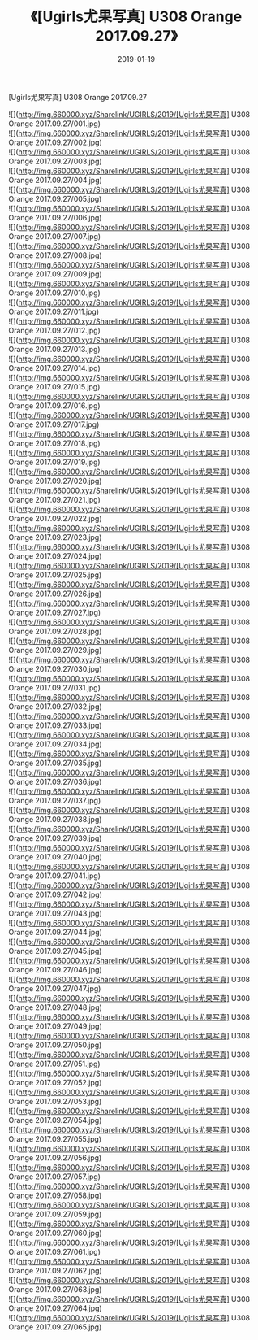﻿---
layout: post
title:  《[Ugirls尤果写真] U308 Orange 2017.09.27》
date:   2019-01-19
img: http://img.660000.xyz/Sharelink/UGIRLS/2019/[Ugirls尤果写真] U308 Orange 2017.09.27/000.jpg
categories: [美女, 清纯, 唯美]
---

[Ugirls尤果写真] U308 Orange 2017.09.27

 ![](http://img.660000.xyz/Sharelink/UGIRLS/2019/[Ugirls尤果写真] U308 Orange 2017.09.27/001.jpg) <br>![](http://img.660000.xyz/Sharelink/UGIRLS/2019/[Ugirls尤果写真] U308 Orange 2017.09.27/002.jpg) <br>![](http://img.660000.xyz/Sharelink/UGIRLS/2019/[Ugirls尤果写真] U308 Orange 2017.09.27/003.jpg) <br>![](http://img.660000.xyz/Sharelink/UGIRLS/2019/[Ugirls尤果写真] U308 Orange 2017.09.27/004.jpg) <br>![](http://img.660000.xyz/Sharelink/UGIRLS/2019/[Ugirls尤果写真] U308 Orange 2017.09.27/005.jpg) <br>![](http://img.660000.xyz/Sharelink/UGIRLS/2019/[Ugirls尤果写真] U308 Orange 2017.09.27/006.jpg) <br>![](http://img.660000.xyz/Sharelink/UGIRLS/2019/[Ugirls尤果写真] U308 Orange 2017.09.27/007.jpg) <br>![](http://img.660000.xyz/Sharelink/UGIRLS/2019/[Ugirls尤果写真] U308 Orange 2017.09.27/008.jpg) <br>![](http://img.660000.xyz/Sharelink/UGIRLS/2019/[Ugirls尤果写真] U308 Orange 2017.09.27/009.jpg) <br>![](http://img.660000.xyz/Sharelink/UGIRLS/2019/[Ugirls尤果写真] U308 Orange 2017.09.27/010.jpg) <br>![](http://img.660000.xyz/Sharelink/UGIRLS/2019/[Ugirls尤果写真] U308 Orange 2017.09.27/011.jpg) <br>![](http://img.660000.xyz/Sharelink/UGIRLS/2019/[Ugirls尤果写真] U308 Orange 2017.09.27/012.jpg) <br>![](http://img.660000.xyz/Sharelink/UGIRLS/2019/[Ugirls尤果写真] U308 Orange 2017.09.27/013.jpg) <br>![](http://img.660000.xyz/Sharelink/UGIRLS/2019/[Ugirls尤果写真] U308 Orange 2017.09.27/014.jpg) <br>![](http://img.660000.xyz/Sharelink/UGIRLS/2019/[Ugirls尤果写真] U308 Orange 2017.09.27/015.jpg) <br>![](http://img.660000.xyz/Sharelink/UGIRLS/2019/[Ugirls尤果写真] U308 Orange 2017.09.27/016.jpg) <br>![](http://img.660000.xyz/Sharelink/UGIRLS/2019/[Ugirls尤果写真] U308 Orange 2017.09.27/017.jpg) <br>![](http://img.660000.xyz/Sharelink/UGIRLS/2019/[Ugirls尤果写真] U308 Orange 2017.09.27/018.jpg) <br>![](http://img.660000.xyz/Sharelink/UGIRLS/2019/[Ugirls尤果写真] U308 Orange 2017.09.27/019.jpg) <br>![](http://img.660000.xyz/Sharelink/UGIRLS/2019/[Ugirls尤果写真] U308 Orange 2017.09.27/020.jpg) <br>![](http://img.660000.xyz/Sharelink/UGIRLS/2019/[Ugirls尤果写真] U308 Orange 2017.09.27/021.jpg) <br>![](http://img.660000.xyz/Sharelink/UGIRLS/2019/[Ugirls尤果写真] U308 Orange 2017.09.27/022.jpg) <br>![](http://img.660000.xyz/Sharelink/UGIRLS/2019/[Ugirls尤果写真] U308 Orange 2017.09.27/023.jpg) <br>![](http://img.660000.xyz/Sharelink/UGIRLS/2019/[Ugirls尤果写真] U308 Orange 2017.09.27/024.jpg) <br>![](http://img.660000.xyz/Sharelink/UGIRLS/2019/[Ugirls尤果写真] U308 Orange 2017.09.27/025.jpg) <br>![](http://img.660000.xyz/Sharelink/UGIRLS/2019/[Ugirls尤果写真] U308 Orange 2017.09.27/026.jpg) <br>![](http://img.660000.xyz/Sharelink/UGIRLS/2019/[Ugirls尤果写真] U308 Orange 2017.09.27/027.jpg) <br>![](http://img.660000.xyz/Sharelink/UGIRLS/2019/[Ugirls尤果写真] U308 Orange 2017.09.27/028.jpg) <br>![](http://img.660000.xyz/Sharelink/UGIRLS/2019/[Ugirls尤果写真] U308 Orange 2017.09.27/029.jpg) <br>![](http://img.660000.xyz/Sharelink/UGIRLS/2019/[Ugirls尤果写真] U308 Orange 2017.09.27/030.jpg) <br>![](http://img.660000.xyz/Sharelink/UGIRLS/2019/[Ugirls尤果写真] U308 Orange 2017.09.27/031.jpg) <br>![](http://img.660000.xyz/Sharelink/UGIRLS/2019/[Ugirls尤果写真] U308 Orange 2017.09.27/032.jpg) <br>![](http://img.660000.xyz/Sharelink/UGIRLS/2019/[Ugirls尤果写真] U308 Orange 2017.09.27/033.jpg) <br>![](http://img.660000.xyz/Sharelink/UGIRLS/2019/[Ugirls尤果写真] U308 Orange 2017.09.27/034.jpg) <br>![](http://img.660000.xyz/Sharelink/UGIRLS/2019/[Ugirls尤果写真] U308 Orange 2017.09.27/035.jpg) <br>![](http://img.660000.xyz/Sharelink/UGIRLS/2019/[Ugirls尤果写真] U308 Orange 2017.09.27/036.jpg) <br>![](http://img.660000.xyz/Sharelink/UGIRLS/2019/[Ugirls尤果写真] U308 Orange 2017.09.27/037.jpg) <br>![](http://img.660000.xyz/Sharelink/UGIRLS/2019/[Ugirls尤果写真] U308 Orange 2017.09.27/038.jpg) <br>![](http://img.660000.xyz/Sharelink/UGIRLS/2019/[Ugirls尤果写真] U308 Orange 2017.09.27/039.jpg) <br>![](http://img.660000.xyz/Sharelink/UGIRLS/2019/[Ugirls尤果写真] U308 Orange 2017.09.27/040.jpg) <br>![](http://img.660000.xyz/Sharelink/UGIRLS/2019/[Ugirls尤果写真] U308 Orange 2017.09.27/041.jpg) <br>![](http://img.660000.xyz/Sharelink/UGIRLS/2019/[Ugirls尤果写真] U308 Orange 2017.09.27/042.jpg) <br>![](http://img.660000.xyz/Sharelink/UGIRLS/2019/[Ugirls尤果写真] U308 Orange 2017.09.27/043.jpg) <br>![](http://img.660000.xyz/Sharelink/UGIRLS/2019/[Ugirls尤果写真] U308 Orange 2017.09.27/044.jpg) <br>![](http://img.660000.xyz/Sharelink/UGIRLS/2019/[Ugirls尤果写真] U308 Orange 2017.09.27/045.jpg) <br>![](http://img.660000.xyz/Sharelink/UGIRLS/2019/[Ugirls尤果写真] U308 Orange 2017.09.27/046.jpg) <br>![](http://img.660000.xyz/Sharelink/UGIRLS/2019/[Ugirls尤果写真] U308 Orange 2017.09.27/047.jpg) <br>![](http://img.660000.xyz/Sharelink/UGIRLS/2019/[Ugirls尤果写真] U308 Orange 2017.09.27/048.jpg) <br>![](http://img.660000.xyz/Sharelink/UGIRLS/2019/[Ugirls尤果写真] U308 Orange 2017.09.27/049.jpg) <br>![](http://img.660000.xyz/Sharelink/UGIRLS/2019/[Ugirls尤果写真] U308 Orange 2017.09.27/050.jpg) <br>![](http://img.660000.xyz/Sharelink/UGIRLS/2019/[Ugirls尤果写真] U308 Orange 2017.09.27/051.jpg) <br>![](http://img.660000.xyz/Sharelink/UGIRLS/2019/[Ugirls尤果写真] U308 Orange 2017.09.27/052.jpg) <br>![](http://img.660000.xyz/Sharelink/UGIRLS/2019/[Ugirls尤果写真] U308 Orange 2017.09.27/053.jpg) <br>![](http://img.660000.xyz/Sharelink/UGIRLS/2019/[Ugirls尤果写真] U308 Orange 2017.09.27/054.jpg) <br>![](http://img.660000.xyz/Sharelink/UGIRLS/2019/[Ugirls尤果写真] U308 Orange 2017.09.27/055.jpg) <br>![](http://img.660000.xyz/Sharelink/UGIRLS/2019/[Ugirls尤果写真] U308 Orange 2017.09.27/056.jpg) <br>![](http://img.660000.xyz/Sharelink/UGIRLS/2019/[Ugirls尤果写真] U308 Orange 2017.09.27/057.jpg) <br>![](http://img.660000.xyz/Sharelink/UGIRLS/2019/[Ugirls尤果写真] U308 Orange 2017.09.27/058.jpg) <br>![](http://img.660000.xyz/Sharelink/UGIRLS/2019/[Ugirls尤果写真] U308 Orange 2017.09.27/059.jpg) <br>![](http://img.660000.xyz/Sharelink/UGIRLS/2019/[Ugirls尤果写真] U308 Orange 2017.09.27/060.jpg) <br>![](http://img.660000.xyz/Sharelink/UGIRLS/2019/[Ugirls尤果写真] U308 Orange 2017.09.27/061.jpg) <br>![](http://img.660000.xyz/Sharelink/UGIRLS/2019/[Ugirls尤果写真] U308 Orange 2017.09.27/062.jpg) <br>![](http://img.660000.xyz/Sharelink/UGIRLS/2019/[Ugirls尤果写真] U308 Orange 2017.09.27/063.jpg) <br>![](http://img.660000.xyz/Sharelink/UGIRLS/2019/[Ugirls尤果写真] U308 Orange 2017.09.27/064.jpg) <br>![](http://img.660000.xyz/Sharelink/UGIRLS/2019/[Ugirls尤果写真] U308 Orange 2017.09.27/065.jpg) <br>